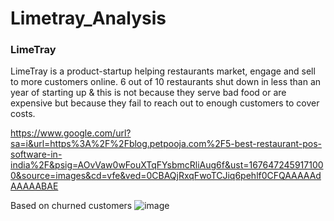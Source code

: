 # Limetray_Analysis

### LimeTray

LimeTray is a product-startup helping restaurants market, engage and sell to more customers online. 6 out of 10 restaurants shut down in less than an year of starting up & this is not because they serve bad food or are expensive but because they fail to reach out to enough customers to cover costs.

https://www.google.com/url?sa=i&url=https%3A%2F%2Fblog.petpooja.com%2F5-best-restaurant-pos-software-in-india%2F&psig=AOvVaw0wFouXTqFYsbmcRliAug6f&ust=1676472459171000&source=images&cd=vfe&ved=0CBAQjRxqFwoTCJiq6pehlf0CFQAAAAAdAAAAABAE


Based on churned customers
![image](https://user-images.githubusercontent.com/111237089/218490008-08d8f699-eb0a-41be-a2fa-f4089f57eba1.png)

